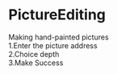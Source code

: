 # PictureEditing
Making hand-painted pictures<br>
1.Enter the picture address<br>
2.Choice depth<br>
3.Make Success<br>
